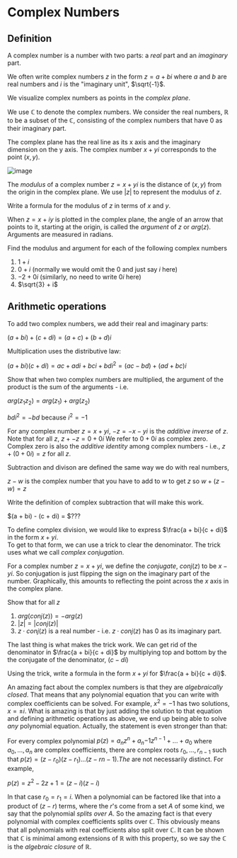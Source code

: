 # Complex Numbers
## Definition
A complex number is a number with two parts: a _real_ part and an _imaginary_ part.

We often write complex numbers $z$ in the form $z = a + bi$ where $a$ and $b$ are
real numbers and $i$ is the "imaginary unit", $\sqrt{-1}$.

We visualize complex numbers as points in the _complex plane_.  

We use $\mathbb{C}$ to denote the complex numbers.  We consider the real numbers, $\mathbb{R}$ to be a subset
of the $\mathbb{C}$, consisting of the complex numbers that have $0$ as their imaginary part.

The complex plane has the real line as its x axis and the imaginary dimension on the y axis.
The complex number $x +yi$ corresponds to the point $(x,y)$.

![image](https://encrypted-tbn0.gstatic.com/images?q=tbn:ANd9GcQg2hPuW3bnRkQZHxXRjO6GduQQIJSS-u2LWw&s)

The _modulus_ of a complex number $z = x + yi$ is the distance of $(x,y)$ from the origin in the complex plane.
We use $|z|$ to represent the modulus of $z$.

Write a formula for the modulus of $z$ in terms of $x$ and $y$.

When $z = x + iy$ is plotted in the complex plane, the angle of an arrow that points to it, starting at the origin,
is called the _argument_ of $z$ or $arg(z)$. Arguments are measured in radians.

Find the modulus and argument for each of the following complex numbers

 1. $1 + i$  
 2. $0 + i$  (normally we would omit the $0$ and just say $i$ here)
 3. $-2  + 0i$ (similarly, no need to write $0i$ here)
 4. $\sqrt{3} + i$

## Arithmetic operations
To add two complex numbers, we add their real and imaginary parts: 

$(a + bi) + (c + di) = (a + c) + (b + d) i$

Multiplication uses the distributive law:

$(a + bi)(c + di) = ac + adi + bci + bdi^2 = (ac - bd) + (ad + bc)i$ 

Show that when two complex numbers are multiplied, the argument of the product is the sum of the arguments - i.e.

$arg(z_1 z_2) = arg(z_1) + arg(z_2)$

$bdi^2 = -bd$ because $i^2 = -1$

For any complex number $z = x + yi$, $-z = -x - yi$ is the _additive inverse_ of $z$. Note that for all $z$, $z + -z = 0 + 0i$
We refer to $0 + 0i$ as complex zero.  Complex zero is also the _additive identity_ among complex numbers - i.e., $z + (0 + 0i) = z$ for all $z$.

Subtraction and divison are defined the same way we do with real numbers,

$z - w$ is the complex number that you have to add to $w$ to get $z$ so $w + (z - w ) = z$

Write the definition of complex subtraction that will make this work.

$(a + bi) - (c + di) = $???

To define complex division, we would like to express $\frac{a + bi}{c + di}$ in the form $x + yi$.  
To get to that form, we can use a trick to clear the denominator. The trick uses what we call _complex conjugation_.

For a complex number $z = x + yi$, we define the _conjugate_, $conj(z)$ to be $x - yi$. So conjugation is just flipping the sign on the imaginary part of the number.  Graphically, this amounts to reflecting the point across the $x$ axis in the complex plane. 

Show that for all $z$
1.  $arg(conj(z)) = -arg(z)$
2.  $|z| = |conj(z)|$
3.  $z \cdot conj(z)$ is a real number - i.e. $z \cdot conj(z)$ has $0$ as its imaginary part.

The last thing is what makes the trick work.  We can get rid of the denominator in $\frac{a + bi}{c + di}$ 
by multiplying top and bottom by the the conjugate of the denominator, $(c - di)$

Using the trick, write a formula in the form $x + yi$ for $\frac{a + bi}{c + di}$.

An amazing fact about the complex numbers is that they are _algebraically closed_.  That means that any polynomial equation that you can write with complex coefficients can be solved.  For example, $x^2 = -1$ has two solutions, $x = \pm i$.  What is amazing is that by just adding the solution to that equation and defining arithmetic operations as above, we end up being able to solve *any* polynomial equation. Actually, the statement is even stronger than that:

For every complex polynomial $p(z) = a_nz^n + a_n{-1}z^{n-1} + ... + a_0$ where $a_0, ..., a_n$ are complex coefficients, there are complex roots $r_0, ..., r_{n-1}$ such that $p(z) = (z - r_0)(z - r_1)...(z - r{n-1}).  The %r_i$ are not necessarily distinct.  For example, 

$p(z) = z^2 -2z + 1 = (z - i)(z - i)$

In that case $r_0 = r_1 = i$.  When a polynomial can be factored like that into a product of $(z - r)$ terms, where the $r$'s come from a set $A$ of some kind, we say that the polynomial _splits over A_.  So the amazing fact is that every polynomial with complex coefficients splits over $\mathbb{C}$. This obviously means that all polynomials with real coefficients also split over $\mathbb{C}$.  It can be shown that $\mathbb{C}$ is minimal among extensions of $\mathbb{R}$ with this property, so we say the $\mathbb{C}$ is the _algebraic closure_ of $\mathbb{R}$.
